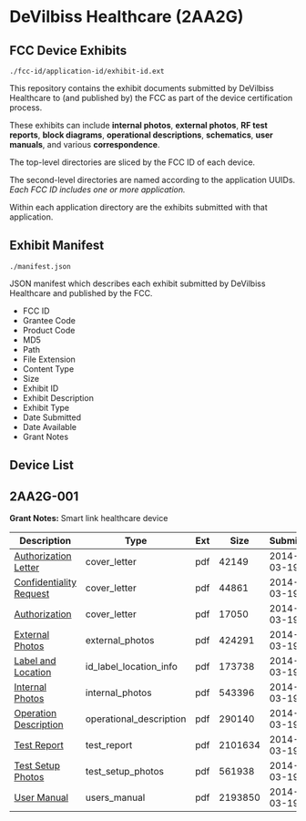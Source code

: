 # DeVilbiss Healthcare (2AA2G)
## FCC Device Exhibits

```
./fcc-id/application-id/exhibit-id.ext
```

This repository contains the exhibit documents submitted by DeVilbiss Healthcare to (and published by) the FCC as part of the device certification process.

These exhibits can include **internal photos**, **external photos**, **RF test reports**, **block diagrams**, **operational descriptions**, **schematics**, **user manuals**, and various **correspondence**.

The top-level directories are sliced by the FCC ID of each device.

The second-level directories are named according to the application UUIDs. *Each FCC ID includes one or more application.*

Within each application directory are the exhibits submitted with that application. 

## Exhibit Manifest

```
./manifest.json
```

JSON manifest which describes each exhibit submitted by DeVilbiss Healthcare and published by the FCC.

- FCC ID
- Grantee Code
- Product Code
- MD5
- Path
- File Extension
- Content Type
- Size
- Exhibit ID
- Exhibit Description
- Exhibit Type
- Date Submitted
- Date Available
- Grant Notes

## Device List
## 2AA2G-001
**Grant Notes:** Smart link healthcare device

| Description | Type | Ext | Size | Submitted | Available |
| ----------- | ---- | --- | ---- | --------- | --------- |
| [Authorization Letter](2AA2G-001/8232e79737c7139338a4e900a2160633/2219662.pdf) | cover_letter | pdf | 42149 | 2014-03-19 | 2014-03-19 |
| [Confidentiality Request](2AA2G-001/8232e79737c7139338a4e900a2160633/2219663.pdf) | cover_letter | pdf | 44861 | 2014-03-19 | 2014-03-19 |
| [Authorization](2AA2G-001/8232e79737c7139338a4e900a2160633/2219664.pdf) | cover_letter | pdf | 17050 | 2014-03-19 | 2014-03-19 |
| [External Photos](2AA2G-001/8232e79737c7139338a4e900a2160633/2219661.pdf) | external_photos | pdf | 424291 | 2014-03-19 | 2014-03-19 |
| [Label and Location](2AA2G-001/8232e79737c7139338a4e900a2160633/2219660.pdf) | id_label_location_info | pdf | 173738 | 2014-03-19 | 2014-03-19 |
| [Internal Photos](2AA2G-001/8232e79737c7139338a4e900a2160633/2219666.pdf) | internal_photos | pdf | 543396 | 2014-03-19 | 2014-03-19 |
| [Operation Description](2AA2G-001/8232e79737c7139338a4e900a2160633/2219667.pdf) | operational_description | pdf | 290140 | 2014-03-19 | 2014-03-19 |
| [Test Report](2AA2G-001/8232e79737c7139338a4e900a2160633/2219669.pdf) | test_report | pdf | 2101634 | 2014-03-19 | 2014-03-19 |
| [Test Setup Photos](2AA2G-001/8232e79737c7139338a4e900a2160633/2219670.pdf) | test_setup_photos | pdf | 561938 | 2014-03-19 | 2014-03-19 |
| [User Manual](2AA2G-001/8232e79737c7139338a4e900a2160633/2219671.pdf) | users_manual | pdf | 2193850 | 2014-03-19 | 2014-03-19 |
